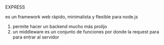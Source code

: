 ```javascript

```

EXPRESS

es un framework web rápido, minimalista y flexible para node.js
1. permite hacer un backend mucho más prolijo
2. un middleware es un conjunto de funciones por donde la request para para entrar al servidor
